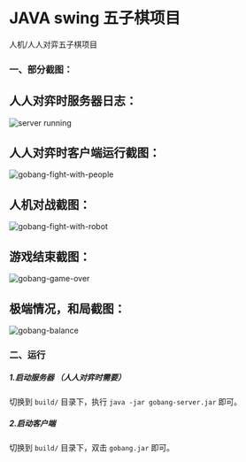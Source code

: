 # JAVA swing 五子棋项目
人机/人人对弈五子棋项目

### 一、部分截图：

人人对弈时服务器日志：
-----------------------------------
![server running](http://res.mrhuo.com/github/gobang-simple-server.png)

人人对弈时客户端运行截图：
-----------------------------------
![gobang-fight-with-people](http://res.mrhuo.com/github/gobang-fight-with-people.png)

人机对战截图：
-----------------------------------
![gobang-fight-with-robot](http://res.mrhuo.com/github/gobang-fight-with-robot.png)

游戏结束截图：
-----------------------------------
![gobang-game-over](http://res.mrhuo.com/github/gobang-game-over.png)

极端情况，和局截图：
-----------------------------------
![gobang-balance](http://res.mrhuo.com/github/gobang-balance.png)

### 二、运行

##### 1.启动服务器 （人人对弈时需要）
切换到 `build/` 目录下，执行 `java -jar gobang-server.jar` 即可。

##### 2.启动客户端
切换到 `build/` 目录下，双击 `gobang.jar` 即可。
